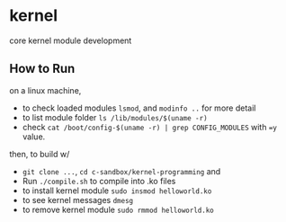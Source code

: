 # kernel

core kernel module development

## How to Run

on a linux machine, 

- to check loaded modules `lsmod`, and `modinfo ..` for more detail
- to list module folder `ls /lib/modules/$(uname -r)`
- check `cat /boot/config-$(uname -r) | grep CONFIG_MODULES` with `=y` value.

then, to build w/
- `git clone ...`, `cd c-sandbox/kernel-programming` and 
- Run `./compile.sh` to compile into .ko files
- to install kernel module `sudo insmod helloworld.ko`
- to see kernel messages `dmesg`
- to remove kernel module `sudo rmmod helloworld.ko`